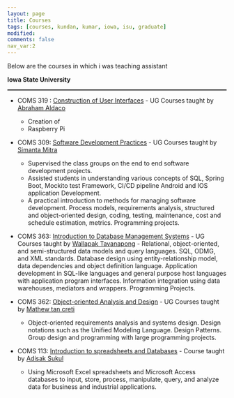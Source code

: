 ```yaml
---
layout: page
title: Courses
tags: [courses, kundan, kumar, iowa, isu, graduate]
modified:
comments: false
nav_var:2
---
```


Below are the courses in which i was teaching assistant

**Iowa State University**
<!-- [Courses at Iowa State University](https://cs.iastate.edu/) -->
<hr style="border:1px solid gray">
<!-- <div align="center">
  <b>**Computer Science**</b>
</div> -->

* COMS 319 : [Construction of User Interfaces](https://catalog.iastate.edu/azcourses/com_s/) - UG Courses taught by [Abraham Aldaco](https://www.cs.iastate.edu/people/abraham-aldaco)
    - Creation of
    - Raspberry Pi

* COMS 309: [Software Development Practices](https://catalog.iastate.edu/azcourses/com_s/) - UG Courses taught by [Simanta Mitra](https://www.cs.iastate.edu/people/simanta-mitra)
    - Supervised the class groups on the end to end software development projects.
    - Assisted students in understanding various concepts of SQL, Spring Boot, Mockito test Framework, CI/CD pipeline Android and IOS application Development.
    - A practical introduction to methods for managing software development. Process models, requirements analysis, structured and object-oriented design, coding, testing, maintenance, cost and schedule estimation, metrics. Programming projects.

* COMS 363: [Introduction to Database Management Systems](https://catalog.iastate.edu/azcourses/com_s/) - UG Courses taught by [Wallapak Tavanapong](https://www.cs.iastate.edu/tavanapo)
        - Relational, object-oriented, and semi-structured data models and query languages. SQL, ODMG, and XML standards. Database design using entity-relationship model, data dependencies and object definition language. Application development in SQL-like languages and general purpose host languages with application program interfaces. Information integration using data warehouses, mediators and wrappers. Programming Projects.

* COMS 362: [Object-oriented Analysis and Design](https://catalog.iastate.edu/azcourses/com_s/) - UG Courses taught by [Mathew tan creti](https://www.cs.iastate.edu/people/matthew-tan-creti)
    - Object-oriented requirements analysis and systems design. Design notations such as the Unified Modeling Language. Design Patterns. Group design and programming with large programming projects.

* COMS 113: [Introduction to spreadsheets and Databases](https://catalog.iastate.edu/azcourses/com_s/) - Course taught by [Adisak Sukul](https://www.cs.iastate.edu/adisak)
    - Using Microsoft Excel spreadsheets and Microsoft Access databases to input, store, process, manipulate, query, and analyze data for business and industrial applications.



<!-- <hr style="border:1px solid gray">
<div align="center">
<b>**Statistics**</b>
</div>
* STAT 571: [Introduction to Experimental Design](https://stat585-at-isu.github.io/) -  taught by [Heike Hofmann](https://www.stat.iastate.edu/people/heike-hofmann)
    - Independently supervised the class of 30 students and graded projects, term exams and quizzes.
    - Assisted students in understanding various concepts of SQL, XML and E-R model
* STAT 587: [Statistical methods for Research Workers](https://catalog.iastate.edu/azcourses/stat/) -  taught by [Chong Wang](https://www.stat.iastate.edu/people/chong-wang)
    - Independently supervised the class of 30 students and graded projects, term exams and quizzes.
    - Assisted students in understanding various concepts of SQL, XML and E-R model
* STAT 430/583: [Empirical Methods for the Computational Sciences](https://catalog.iastate.edu/azcourses/stat/) -  taught by [Kris De Brabanter](https://www.stat.iastate.edu/people/kris-de-brabanter)
    - Independently supervised the class of 30 students and graded projects, term exams and quizzes.

<hr style="border:1px solid gray">
**Iowa State University (2020)** [Teaching assistant at Iowa State University](https://cs.iastate.edu/) -->
